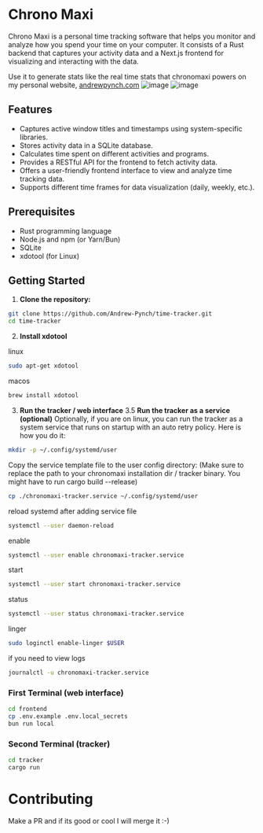 # Chrono Maxi

Chrono Maxi is a personal time tracking software that helps you monitor and analyze how you spend your time on your computer. It consists of a Rust backend that captures your activity data and a Next.js frontend for visualizing and interacting with the data.

Use it to generate stats like the real time stats that chronomaxi powers on my personal website, [andrewpynch.com](https://andrewpynch.com)
![image](https://github.com/user-attachments/assets/8380c59d-b8c7-4653-8481-f3b973fb49c4)
![image](https://github.com/user-attachments/assets/85b4a781-2718-408a-9afe-88d1a5a32d2c)

## Features

- Captures active window titles and timestamps using system-specific libraries.
- Stores activity data in a SQLite database.
- Calculates time spent on different activities and programs.
- Provides a RESTful API for the frontend to fetch activity data.
- Offers a user-friendly frontend interface to view and analyze time tracking data.
- Supports different time frames for data visualization (daily, weekly, etc.).

## Prerequisites

- Rust programming language
- Node.js and npm (or Yarn/Bun)
- SQLite
- xdotool (for Linux)

## Getting Started

1. **Clone the repository:**

```sh
git clone https://github.com/Andrew-Pynch/time-tracker.git
cd time-tracker
```

2. **Install xdotool**

linux

```sh
sudo apt-get xdotool
```

macos

```sh
brew install xdotool
```

3. **Run the tracker / web interface**
   3.5 **Run the tracker as a service (optional)**
   Optionally, if you are on linux, you can run the tracker as a system service that runs on startup
   with an auto retry policy. Here is how you do it:

```sh
mkdir -p ~/.config/systemd/user
```

Copy the service template file to the user config directory: (Make sure to replace the path
to your chronomaxi installation dir / tracker binary. You might have to run cargo build --release)

```sh
cp ./chronomaxi-tracker.service ~/.config/systemd/user
```

reload systemd after adding service file

```sh
systemctl --user daemon-reload
```

enable

```sh
systemctl --user enable chronomaxi-tracker.service
```

start

```sh
systemctl --user start chronomaxi-tracker.service
```

status

```sh
systemctl --user status chronomaxi-tracker.service
```

linger

```sh
sudo loginctl enable-linger $USER
```

if you need to view logs

```sh
journalctl -u chronomaxi-tracker.service
```

### First Terminal (web interface)

```sh
cd frontend
cp .env.example .env.local_secrets
bun run local
```

### Second Terminal (tracker)

```sh
cd tracker
cargo run
```

# Contributing

Make a PR and if its good or cool I will merge it :-)
